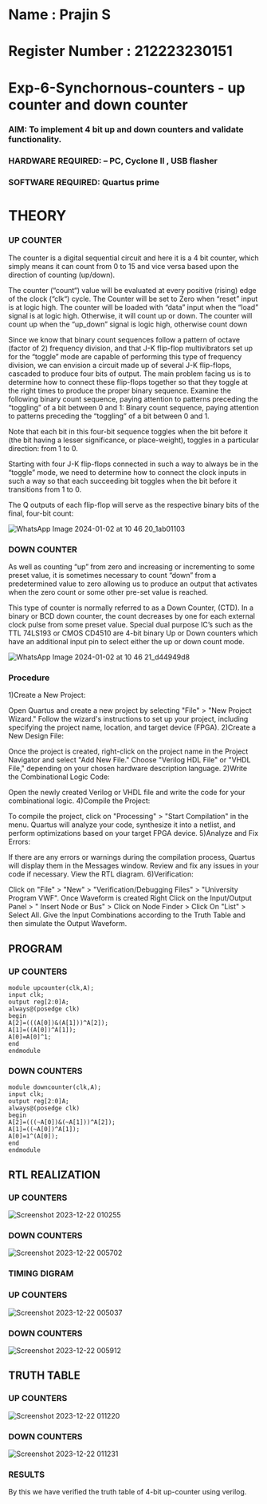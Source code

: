 # Name : Prajin S
# Register Number : 212223230151
# Exp-6-Synchornous-counters - up counter and down counter 
### AIM: To implement 4 bit up and down counters and validate  functionality.
### HARDWARE REQUIRED:  – PC, Cyclone II , USB flasher
### SOFTWARE REQUIRED:   Quartus prime
# THEORY 

### UP COUNTER 
The counter is a digital sequential circuit and here it is a 4 bit counter, which simply means it can count from 0 to 15 and vice versa based upon the direction of counting (up/down). 

The counter (“count“) value will be evaluated at every positive (rising) edge of the clock (“clk“) cycle.
The Counter will be set to Zero when “reset” input is at logic high.
The counter will be loaded with “data” input when the “load” signal is at logic high. Otherwise, it will count up or down.
The counter will count up when the “up_down” signal is logic high, otherwise count down

Since we know that binary count sequences follow a pattern of octave (factor of 2) frequency division, and that J-K flip-flop multivibrators set up for the “toggle” mode are capable of performing this type of frequency division, we can envision a circuit made up of several J-K flip-flops, cascaded to produce four bits of output.
The main problem facing us is to determine how to connect these flip-flops together so that they toggle at the right times to produce the proper binary sequence.
Examine the following binary count sequence, paying attention to patterns preceding the “toggling” of a bit between 0 and 1:
Binary count sequence, paying attention to patterns preceding the “toggling” of a bit between 0 and 1.

Note that each bit in this four-bit sequence toggles when the bit before it (the bit having a lesser significance, or place-weight), toggles in a particular direction: from 1 to 0.



 
 

Starting with four J-K flip-flops connected in such a way to always be in the “toggle” mode, we need to determine how to connect the clock inputs in such a way so that each succeeding bit toggles when the bit before it transitions from 1 to 0.

The Q outputs of each flip-flop will serve as the respective binary bits of the final, four-bit count:

 
 
![WhatsApp Image 2024-01-02 at 10 46 20_1ab01103](https://github.com/Prajin19/Exp-7-Synchornous-counters-/assets/144979377/bddcc035-5a0d-4fe4-be9f-4c5c0609281d)


### DOWN COUNTER 

As well as counting “up” from zero and increasing or incrementing to some preset value, it is sometimes necessary to count “down” from a predetermined value to zero allowing us to produce an output that activates when the zero count or some other pre-set value is reached.

This type of counter is normally referred to as a Down Counter, (CTD). In a binary or BCD down counter, the count decreases by one for each external clock pulse from some preset value. Special dual purpose IC’s such as the TTL 74LS193 or CMOS CD4510 are 4-bit binary Up or Down counters which have an additional input pin to select either the up or down count mode.



![WhatsApp Image 2024-01-02 at 10 46 21_d44949d8](https://github.com/Prajin19/Exp-7-Synchornous-counters-/assets/144979377/e3b06835-8984-4d94-8cea-3bdb460f3174)



### Procedure
1)Create a New Project:

Open Quartus and create a new project by selecting "File" > "New Project Wizard."
Follow the wizard's instructions to set up your project, including specifying the project name, location, and target device (FPGA).
2)Create a New Design File:

Once the project is created, right-click on the project name in the Project Navigator and select "Add New File."
Choose "Verilog HDL File" or "VHDL File," depending on your chosen hardware description language.
2)Write the Combinational Logic Code:

Open the newly created Verilog or VHDL file and write the code for your combinational logic.
4)Compile the Project:

To compile the project, click on "Processing" > "Start Compilation" in the menu.
Quartus will analyze your code, synthesize it into a netlist, and perform optimizations based on your target FPGA device.
5)Analyze and Fix Errors:

If there are any errors or warnings during the compilation process, Quartus will display them in the Messages window.
Review and fix any issues in your code if necessary.
View the RTL diagram.
6)Verification:

Click on "File" > "New" > "Verification/Debugging Files" > "University Program VWF".
Once Waveform is created Right Click on the Input/Output Panel > " Insert Node or Bus" > Click on Node Finder > Click On "List" > Select All.
Give the Input Combinations according to the Truth Table and then simulate the Output Waveform.

## PROGRAM 
### UP COUNTERS
```
module upcounter(clk,A);
input clk;
output reg[2:0]A;
always@(posedge clk)
begin
A[2]=(((A[0])&(A[1]))^A[2]);
A[1]=((A[0])^A[1]);
A[0]=A[0]^1;
end
endmodule
```
### DOWN COUNTERS
```
module downcounter(clk,A);
input clk;
output reg[2:0]A;
always@(posedge clk)
begin
A[2]=(((~A[0])&(~A[1]))^A[2]);
A[1]=((~A[0])^A[1]);
A[0]=1^(A[0]);
end
endmodule
```

## RTL REALIZATION  
### UP COUNTERS
![Screenshot 2023-12-22 010255](https://github.com/Prajin19/Exp-7-Synchornous-counters-/assets/144979377/5893683a-906d-47a6-a711-45d9f2bbbe52)

### DOWN COUNTERS
![Screenshot 2023-12-22 005702](https://github.com/Prajin19/Exp-7-Synchornous-counters-/assets/144979377/fa415332-7d30-4dcd-8b1d-2f4fbd0b120e)


### TIMING DIGRAM 
### UP COUNTERS
![Screenshot 2023-12-22 005037](https://github.com/Prajin19/Exp-7-Synchornous-counters-/assets/144979377/53e9f29d-7c7e-49a1-9362-5fecc04d951a)

### DOWN COUNTERS
![Screenshot 2023-12-22 005912](https://github.com/Prajin19/Exp-7-Synchornous-counters-/assets/144979377/08d200ae-fabf-45e9-9f07-2d66f405a608)




## TRUTH TABLE 
### UP COUNTERS
![Screenshot 2023-12-22 011220](https://github.com/Prajin19/Exp-7-Synchornous-counters-/assets/144979377/aa3a3b14-f95f-4fb5-af3b-06f11ac21c21)

### DOWN COUNTERS
![Screenshot 2023-12-22 011231](https://github.com/Prajin19/Exp-7-Synchornous-counters-/assets/144979377/6cf4e1c1-f0ee-4f7b-b350-6e3524d4cb7b)


### RESULTS 
By this we have verified the truth table of 4-bit up-counter using verilog.
